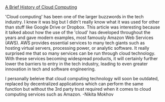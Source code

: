 [A Brief History of Cloud Computing](https://medium.com/threat-intel/cloud-computing-e5e746b282f5)

'Cloud computing' has been one of the larger buzzwords in the tech industry. I knew it was big but I didn't really know what it was used for other than stuff like Google Drive or Dropbox. This article was interesting because it talked about how the use of the 'cloud' has developed throughout the years and gave modern examples, most famously Amazon Web Services (AWS). AWS provides essential services to many tech giants such as hosting virtual servers, processing power, or analytic software. It really surprised me that so many services can be run through cloud technology. With these services becoming widespread products, it will certainly further lower the barriers to entry in the tech industry, leading to even greater innovation in tech and software engineering.


I personally beleive that cloud computing technology will soon be outdated, replaced by decentralized applications which can perform the same function but without the 3rd party trust required when it comes to cloud computing services such as Amazon. -Nikita Mokhov 
